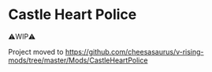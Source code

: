 # Castle Heart Police

⚠️WIP⚠️

Project moved to https://github.com/cheesasaurus/v-rising-mods/tree/master/Mods/CastleHeartPolice
